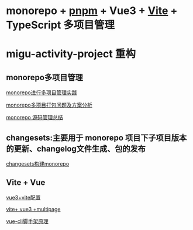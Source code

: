 <!--
 * @Author: TerryMin
 * @Date: 2022-07-27 18:06:28
 * @LastEditors: TerryMin
 * @LastEditTime: 2022-10-21 17:23:57
 * @Description: file not
-->
# monorepo + [pnpm](https://pnpm.io/zh/) + Vue3 + [Vite](https://vitejs.bootcss.com/) + TypeScript 多项目管理

# migu-activity-project 重构

## monorepo多项目管理
[monorepo进行多项目管理实践](https://juejin.cn/post/7043990636751503390)

[monorepo多项目打包问题及方案分析](https://juejin.cn/post/6950082433647640612)

[monorepo 源码管理总结](https://blog.csdn.net/QcloudCommunity/article/details/122994881)

## changesets:主要用于 monorepo 项目下子项目版本的更新、changelog文件生成、包的发布
[changesets构建monorepo](https://juejin.cn/post/7098609682519949325)

## Vite  +  Vue
[vue3+vite配置](https://juejin.cn/post/6975442828386107400)

[vite+ vue3 +multipage](https://gitee.com/cheere/vite-vue3-multipage#https://gitee.com/link)

[vue-cli脚手架原理](https://blog.csdn.net/six_six_six_666/article/details/82633731)




